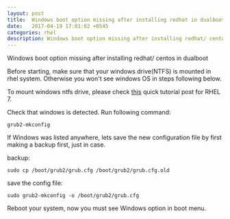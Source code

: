 ```yaml
---
layout: post
title:  Windows boot option missing after installing redhat in dualboot SOLVED
date:   2017-04-19 17:01:02 +0545
categories: rhel
description: Windows boot option missing after installing redhat/ centos in dualboot on Redhat Enterprise Linux | Redhat Enterpise Linux Blog , How to
---
```



Windows boot option missing after installing redhat/ centos in dualboot

Before starting, make sure that your windows drive(NTFS) is mounted in rhel system. Otherwise you won't see windows OS in steps following below.

To mount windows ntfs drive, please check <a href="" target="blank"> this</a> quick tutorial post for RHEL 7.

Check that windows is detected. Run following command:

	grub2-mkconfig

If Windows was listed anywhere, lets save the new configuration file by first making a backup first, just in case.

backup:

	sudo cp /boot/grub2/grub.cfg /boot/grub2/grub.cfg.old
 
save the config file:

	sudo grub2-mkconfig -o /boot/grub2/grub.cfg   

Reboot your system, now you must see Windows option in boot menu.

